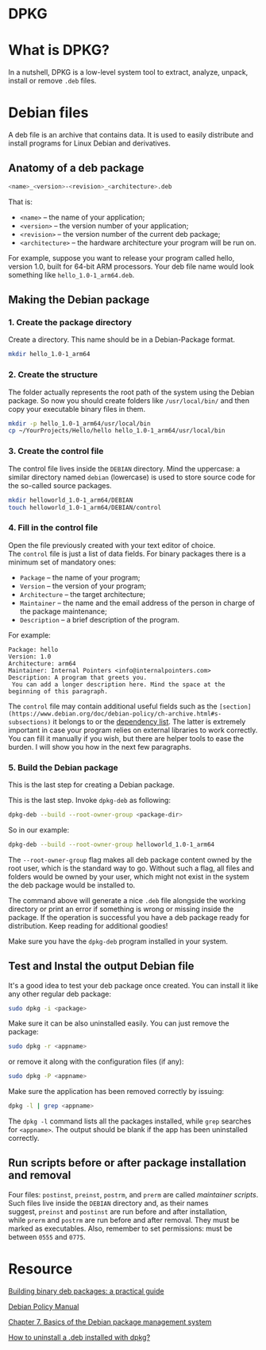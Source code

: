 # DPKG

# What is DPKG?

In a nutshell, DPKG is a low-level system tool to extract, analyze, unpack, install or remove `.deb` files.

# Debian files

A deb file is an archive that contains data. It is used to easily distribute and install programs for Linux Debian and derivatives.

## Anatomy of a deb package

```bash
<name>_<version>-<revision>_<architecture>.deb
```

That is:

- `<name>` – the name of your application;
- `<version>` – the version number of your application;
- `<revision>` – the version number of the current deb package;
- `<architecture>` – the hardware architecture your program will be run on.

For example, suppose you want to release your program called hello, version 1.0, built for 64-bit ARM processors. Your deb file name would look something like `hello_1.0-1_arm64.deb`.

## Making the Debian package

### 1. Create the package directory

Create a directory. This name should be in a Debian-Package format.

```bash
mkdir hello_1.0-1_arm64
```

### 2. Create the structure

The folder actually represents the root path of the system using the Debian package. So now you should create folders like `/usr/local/bin/` and then copy your executable binary files in them.

```bash
mkdir -p hello_1.0-1_arm64/usr/local/bin
cp ~/YourProjects/Hello/hello hello_1.0-1_arm64/usr/local/bin
```

### 3. Create the control file

The control file lives inside the `DEBIAN` directory. Mind the uppercase: a similar directory named `debian` (lowercase) is used to store source code for the so-called source packages.

```bash
mkdir helloworld_1.0-1_arm64/DEBIAN
touch helloworld_1.0-1_arm64/DEBIAN/control
```

### 4. Fill in the control file

Open the file previously created with your text editor of choice. The `control` file is just a list of data fields. For binary packages there is a minimum set of mandatory ones:

- `Package` – the name of your program;
- `Version` – the version of your program;
- `Architecture` – the target architecture;
- `Maintainer` – the name and the email address of the person in charge of the package maintenance;
- `Description` – a brief description of the program.

For example:

```
Package: hello
Version: 1.0
Architecture: arm64
Maintainer: Internal Pointers <info@internalpointers.com>
Description: A program that greets you.
 You can add a longer description here. Mind the space at the beginning of this paragraph.
```

The `control` file may contain additional useful fields such as the `[section](https://www.debian.org/doc/debian-policy/ch-archive.html#s-subsections)` it belongs to or the [dependency list](https://www.debian.org/doc/debian-policy/ch-relationships.html#s-binarydeps). The latter is extremely important in case your program relies on external libraries to work correctly. You can fill it manually if you wish, but there are helper tools to ease the burden. I will show you how in the next few paragraphs.

### 5. Build the Debian package

This is the last step for creating a Debian package.

This is the last step. Invoke `dpkg-deb` as following:

```bash
dpkg-deb --build --root-owner-group <package-dir>
```

So in our example:

```bash
dpkg-deb --build --root-owner-group helloworld_1.0-1_arm64
```

The `--root-owner-group` flag makes all deb package content owned by the root user, which is the standard way to go. Without such a flag, all files and folders would be owned by your user, which might not exist in the system the deb package would be installed to.

The command above will generate a nice `.deb` file alongside the working directory or print an error if something is wrong or missing inside the package. If the operation is successful you have a deb package ready for distribution. Keep reading for additional goodies!

Make sure you have the `dpkg-deb` program installed in your system.

## Test and Instal the output Debian file

It's a good idea to test your deb package once created. You can install it like any other regular deb package:

```bash
sudo dpkg -i <package>
```

Make sure it can be also uninstalled easily. You can just remove the package:

```bash
sudo dpkg -r <appname>
```

or remove it along with the configuration files (if any):

```bash
sudo dpkg -P <appname>
```

Make sure the application has been removed correctly by issuing:

```bash
dpkg -l | grep <appname>
```

The `dpkg -l` command lists all the packages installed, while `grep` searches for `<appname>`. The output should be blank if the app has been uninstalled correctly.

## **Run scripts before or after package installation and removal**

Four files: `postinst`, `preinst`, `postrm`, and `prerm` are called *maintainer scripts*. Such files live inside the `DEBIAN` directory and, as their names suggest, `preinst` and `postinst` are run before and after installation, while `prerm` and `postrm` are run before and after removal. They must be marked as executables. Also, remember to set permissions: must be between `0555` and `0775`.

# Resource

[Building binary deb packages: a practical guide](https://www.internalpointers.com/post/build-binary-deb-package-practical-guide)

[Debian Policy Manual](https://www.debian.org/doc/debian-policy/index.html)

[Chapter 7. Basics of the Debian package management system](https://www.debian.org/doc/manuals/debian-faq/pkg-basics.en.html)

[How to uninstall a .deb installed with dpkg?](https://unix.stackexchange.com/questions/195794/how-to-uninstall-a-deb-installed-with-dpkg)